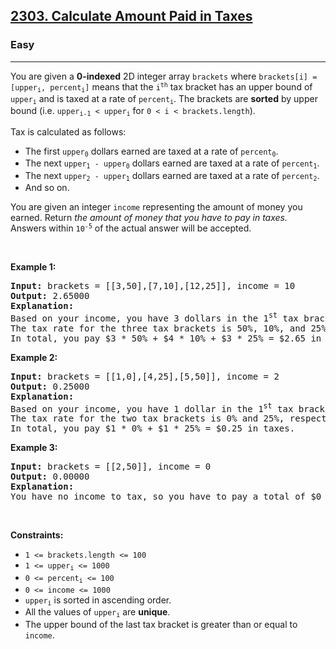 <h2><a href="https://leetcode.com/problems/calculate-amount-paid-in-taxes/">2303. Calculate Amount Paid in Taxes</a></h2><h3>Easy</h3><hr><p>You are given a <strong>0-indexed</strong> 2D integer array <code>brackets</code> where <code>brackets[i] = [upper<sub>i</sub>, percent<sub>i</sub>]</code> means that the <code>i<sup>th</sup></code> tax bracket has an upper bound of <code>upper<sub>i</sub></code> and is taxed at a rate of <code>percent<sub>i</sub></code>. The brackets are <strong>sorted</strong> by upper bound (i.e. <code>upper<sub>i-1</sub> &lt; upper<sub>i</sub></code> for <code>0 &lt; i &lt; brackets.length</code>).</p>

<p>Tax is calculated as follows:</p>

<ul>
	<li>The first <code>upper<sub>0</sub></code> dollars earned are taxed at a rate of <code>percent<sub>0</sub></code>.</li>
	<li>The next <code>upper<sub>1</sub> - upper<sub>0</sub></code> dollars earned are taxed at a rate of <code>percent<sub>1</sub></code>.</li>
	<li>The next <code>upper<sub>2</sub> - upper<sub>1</sub></code> dollars earned are taxed at a rate of <code>percent<sub>2</sub></code>.</li>
	<li>And so on.</li>
</ul>

<p>You are given an integer <code>income</code> representing the amount of money you earned. Return <em>the amount of money that you have to pay in taxes.</em> Answers within <code>10<sup>-5</sup></code> of the actual answer will be accepted.</p>

<p>&nbsp;</p>
<p><strong class="example">Example 1:</strong></p>

<pre>
<strong>Input:</strong> brackets = [[3,50],[7,10],[12,25]], income = 10
<strong>Output:</strong> 2.65000
<strong>Explanation:</strong>
Based on your income, you have 3 dollars in the 1<sup>st</sup> tax bracket, 4 dollars in the 2<sup>nd</sup> tax bracket, and 3 dollars in the 3<sup>rd</sup> tax bracket.
The tax rate for the three tax brackets is 50%, 10%, and 25%, respectively.
In total, you pay $3 * 50% + $4 * 10% + $3 * 25% = $2.65 in taxes.
</pre>

<p><strong class="example">Example 2:</strong></p>

<pre>
<strong>Input:</strong> brackets = [[1,0],[4,25],[5,50]], income = 2
<strong>Output:</strong> 0.25000
<strong>Explanation:</strong>
Based on your income, you have 1 dollar in the 1<sup>st</sup> tax bracket and 1 dollar in the 2<sup>nd</sup> tax bracket.
The tax rate for the two tax brackets is 0% and 25%, respectively.
In total, you pay $1 * 0% + $1 * 25% = $0.25 in taxes.
</pre>

<p><strong class="example">Example 3:</strong></p>

<pre>
<strong>Input:</strong> brackets = [[2,50]], income = 0
<strong>Output:</strong> 0.00000
<strong>Explanation:</strong>
You have no income to tax, so you have to pay a total of $0 in taxes.
</pre>

<p>&nbsp;</p>
<p><strong>Constraints:</strong></p>

<ul>
	<li><code>1 &lt;= brackets.length &lt;= 100</code></li>
	<li><code>1 &lt;= upper<sub>i</sub> &lt;= 1000</code></li>
	<li><code>0 &lt;= percent<sub>i</sub> &lt;= 100</code></li>
	<li><code>0 &lt;= income &lt;= 1000</code></li>
	<li><code>upper<sub>i</sub></code> is sorted in ascending order.</li>
	<li>All the values of <code>upper<sub>i</sub></code> are <strong>unique</strong>.</li>
	<li>The upper bound of the last tax bracket is greater than or equal to <code>income</code>.</li>
</ul>
